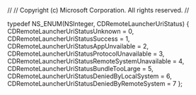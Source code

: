 //
//  Copyright (c) Microsoft Corporation. All rights reserved.
//

typedef NS_ENUM(NSInteger, CDRemoteLauncherUriStatus) {
    CDRemoteLauncherUriStatusUnknown = 0,
    CDRemoteLauncherUriStatusSuccess = 1,
    CDRemoteLauncherUriStatusAppUnvailable = 2,
    CDRemoteLauncherUriStatusProtocolUnavailable  = 3,
    CDRemoteLauncherUriStatusRemoteSystemUnavailable = 4,
    CDRemoteLauncherUriStatusBundleTooLarge = 5,
    CDRemoteLauncherUriStatusDeniedByLocalSystem = 6,
    CDRemoteLauncherUriStatusDeniedByRemoteSystem = 7
};
